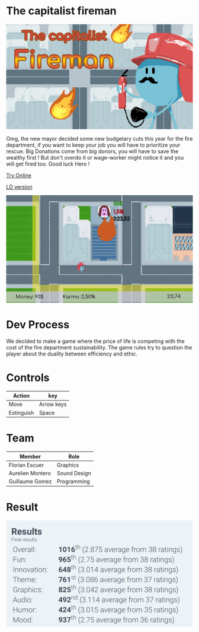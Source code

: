 # The capitalist fireman

![cover.png](cover.png)

Omg, the new mayor decided some new budgetary cuts this year for the fire department, if you want to keep your job you will have to prioritize your rescue. Big Donations come from big donors, you will have to save the wealthy first ! But don't overdo it or wage-worker might notice it and you will get fired too. Good luck Hero !

[Try Online](https://guillaume-gomez.github.io/LD44/Build/postMortemLudumDare/)

[LD version](https://guillaume-gomez.github.io/LD44/Build/ludumDare/)

![gif](2214f.gif)

# Dev Process
We decided to make a game where the price of life is competing with the cost of the fire department sustainability. The game rules try to question the player about the duality between efficiency and ethic.


# Controls

| Action | key |
| -------| --- |
| Move | Arrow keys |
| Estinguish| Space |


# Team

| Member | Role |
| ------ | ---- |
| Florian Escuer | Graphics |
| Aurelien Montero | Sound Design |
| Guillaume Gomez | Programming |

# Result

![result.png](result.png)
